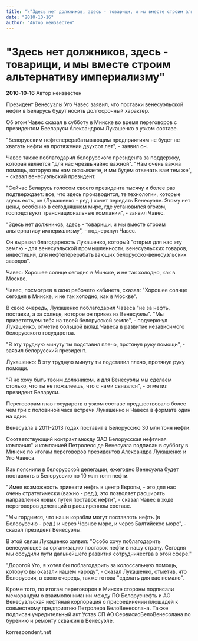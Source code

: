 ```yaml
---
title: "\"Здесь нет должников, здесь - товарищи, и мы вместе строим альтернативу империализму\""
date: "2010-10-16"
author: "Автор неизвестен"
---
```


# "Здесь нет должников, здесь - товарищи, и мы вместе строим альтернативу империализму"

**2010-10-16** Автор неизвестен

Президент Венесуэлы Уго Чавес заявил, что поставки венесуэльской нефти в Беларусь будут носить долгосрочный характер.

Об этом Чавес сказал в субботу в Минске во время переговоров с президентом Бееларуси Александром Лукашенко в узком составе.

"Белорусским нефтеперерабатывающим предприятиям не будет не хватать нефти на протяжении двухсот лет", - заявил он.

Чавес также поблагодарил белорусского президента за поддержку, которая является "для нас чрезвычайно важной". "Нам очень важна помощь, которую вы нам оказываете, и мы будем отвечать вам тем же", - сказал венесуэльский президент.

"Сейчас Беларусь голосом своего президента тысячу и более раз подтверждает: все, что здесь производится, те технологии, которые здесь есть, он (Лукашенко - ред.) хочет передать Венесуэле. Этому нет цены, особенно в сегодняшнем мире, где установился эгоизм, господствуют транснациональные компании", - заявил Чавес.

"Здесь нет должников, здесь - товарищи, и мы вместе строим альтернативу империализму", - подчеркнул Чавес.

Он выразил благодарность Лукашенко, который "открыл для нас эту землю - для венесуэльской промышленности, венесуэльских товаров, инвестиций, для нефтеперерабатывающих белорусско-венесуэльских заводов".

Чавес: Хорошее солнце сегодня в Минске, и не так холодно, как в Москве.

Чавес, посмотрев в окно рабочего кабинета, сказал: "Хорошее солнце сегодня в Минске, и не так холодно, как в Москве".

В свою очередь, Лукашенко поблагодарил Чавеса "не за нефть, поставки, а за солнце, которое он привез из Венесуэлы". "Мы приветствуем тебя на твоей белорусской земле", - подчеркнул Лукашенко, отметив большой вклад Чавеса в развитие независимого белорусского государства.

"В эту трудную минуту ты подставил плечо, протянул руку помощи", - заявил белорусский президент.

Лукашенко: В эту трудную минуту ты подставил плечо, протянул руку помощи.

"Я не хочу быть твоим должником, и для Венесуэлы мы сделаем столько, что ты не пожалеешь, что с нами связался", - отметил президент Беларуси.

Переговорам глав государств в узком составе предшествовало более чем три с половиной часа встречи Лукашенко и Чавеса в формате один на один.

Венесуэла в 2011-2013 годах поставит в Белоруссию 30 млн тонн нефти.

Соответствующий контракт между ЗАО Белорусская нефтяная компания" и компанией Петролеос де Венесуэла подписан в субботу в Минске по итогам переговоров президентов Александра Лукашенко и Уго Чавеса.

Как пояснили в белорусской делегации, ежегодно Венесуэла будет поставлять в Белоруссию по 10 млн тонн нефти.

"Имея возможность привезти нефть в центр Европы, - это для нас очень стратегически (важно - ред.), это позволяет расширять направления новых путей поставок нефти", - сказал Чавес в ходе переговоров делегаций в расширенном составе.

"Мы гордимся, что наши корабли могут поставлять нефть (в Белоруссию - ред.) и через Черное море, и через Балтийское море", - сказал президент Венесуэлы.

В этой связи Лукашенко заявил: "Особо хочу поблагодарить венесуэльцев за организацию поставок нефти в нашу страну. Сегодня мы обсудили пути дальнейшего развития сотрудничества в этой сфере."

"Дорогой Уго, я хотел бы поблагодарить за колоссальную помощь, которую вы оказали нашем народу", - сказал Лукашенко, отметив, что Белоруссия, в свою очередь, также готова "сделать для вас немало".

Кроме того, по итогам переговоров в Минске стороны подписали меморандум о взаимопонимании между ПО Белоруснефть и АО Венесуэльская нефтяная корпорация о присоединении площадей к совместному предприятию Петролера БелоВенесолана. Также подписан учредительный акт Устав СП АО СервисиоБелоВенесолана по бурению и ремонту скважин в Венесуэле.

korrespondent.net